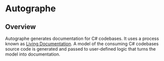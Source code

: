 # Autographe

## Overview

Autographe generates documentation for C# codebases.
It uses a process known as [Living Documentation](https://www.youtube.com/watch?v=CEV-tEmfnOM&pp=ygUYbGl2aW5nIGRvY3VtZW50YXRpb24gbmRj). 
A model of the consuming C# codebases source code is generated and passed to user-defined logic that turns the model into documentation.
